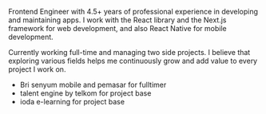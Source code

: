 <p text-align="center">
Frontend Engineer with 4.5+ years of professional experience in developing and maintaining apps. I work with the React library and the Next.js framework for web development, and also React Native for mobile development.

Currently working full-time and managing two side projects. I believe that exploring various fields helps me continuously grow and add value to every project I work on.

- Bri senyum mobile and pemasar for fulltimer
- talent engine by telkom for project base
- ioda e-learning for project base
</p>
